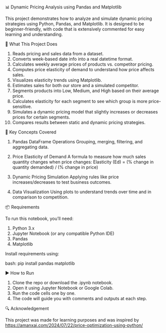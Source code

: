 📊 Dynamic Pricing Analysis using Pandas and Matplotlib

This project demonstrates how to analyze and simulate dynamic pricing strategies using Python, Pandas, and Matplotlib. It is designed to be beginner-friendly, with code that is extensively commented for easy learning and understanding.

📌 What This Project Does
1. Reads pricing and sales data from a dataset.
2. Converts week-based date info into a real datetime format.
3. Calculates weekly average prices of products vs. competitor pricing.
4. Computes price elasticity of demand to understand how price affects sales.
5. Visualizes elasticity trends using Matplotlib.
6. Estimates sales for both our store and a simulated competitor.
7. Segments products into Low, Medium, and High based on their average price.
8. Calculates elasticity for each segment to see which group is more price-sensitive.
9. Simulates a dynamic pricing model that slightly increases or decreases prices for certain segments.
10. Compares results between static and dynamic pricing strategies.

🧠 Key Concepts Covered
1. Pandas DataFrame Operations 
Grouping, merging, filtering, and aggregating data.

2. Price Elasticity of Demand
A formula to measure how much sales quantity changes when price changes: Elasticity (Ed) = (% change in quantity demanded) / (% change in price)

3. Dynamic Pricing Simulation
Applying rules like price increases/decreases to test business outcomes.

4. Data Visualization
Using plots to understand trends over time and in comparison to competition.

📦 Requirements

To run this notebook, you’ll need:

1. Python 3.x
2. Jupyter Notebook (or any compatible Python IDE)
3. Pandas
4. Matplotlib

Install requirements using:

bash:
pip install pandas matplotlib

▶️ How to Run
1. Clone the repo or download the .ipynb notebook.
2. Open it using Jupyter Notebook or Google Colab.
3. Run the code cells one by one.
4. The code will guide you with comments and outputs at each step.

🔍 Acknowledgement

This project was made for learning purposes and was inspired by
https://amanxai.com/2024/07/22/price-optimization-using-python/